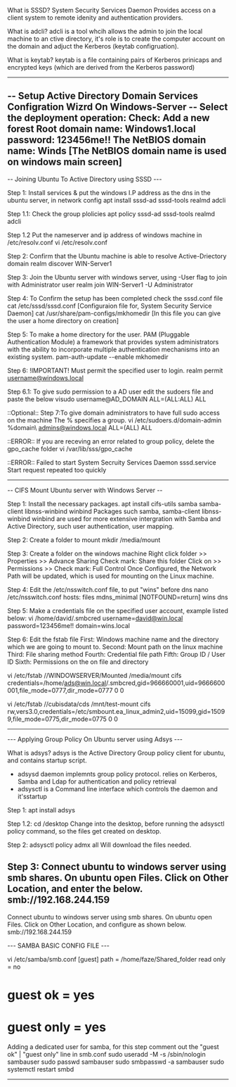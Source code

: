 What is SSSD?
System Security Services Daemon 
Provides access on a client system to remote idenity and authentication providers.

What is adcli?
adcli is a tool whcih allows the admin to join the local machine to an ctive directory, it's role is to create the computer account on the domain and adjuct the Kerberos (keytab configruation).

What is keytab?
keytab is a file containing pairs of Kerberos prinicaps and encrypted keys (which are derived from the Kerberos password)

-------------------------------------------------------------------------------------------------------
-- Setup Active Directory Domain Services Configration Wizrd On Windows-Server --
Select the deployment operation:
Check: Add a new forest
Root domain name: Windows1.local
password: 123456me!!
The NetBIOS domain name: Winds  [The NetBIOS domain name is used on windows main screen]
--------------------------------------------------------------------------------------------------------
-- Joining Ubuntu To Active Directory using SSSD ---

Step 1: Install services & put the windows I.P address as the dns in the ubuntu server, in network config
apt install sssd-ad sssd-tools realmd adcli 

Step 1.1: Check the group plolicies
apt policy sssd-ad sssd-tools realmd adcli

Step 1.2 Put the nameserver and ip address of windows machine in /etc/resolv.conf
vi /etc/resolv.conf

Step 2: Confirm that the Ubuntu machine is able to resolve Active-Driectory domain
realm discover WIN-Server1

Step 3: Join the Ubuntu server with windows server, using -User flag to join with Administrator user
realm join WIN-Server1 -U Administrator

Step 4: To Confirm the setup has been completed check the sssd.conf file
cat /etc/sssd/sssd.conf   [Configuraion file for, System Security Service Daemon]
cat /usr/share/pam-configs/mkhomedir   [In this file you can give the user a home directory on creation]

Step 5: To make a home directory for the user. PAM (Pluggable Authentication Module) a framework that provides system administrators with the ability to incorporate multiple authentication mechanisms into an existing system.
pam-auth-update --enable mkhomedir

Step 6: !IMPORTANT! Must permit the specified user to login.
realm permit username@windows.local

Step 6.1: To give sudo permission to a AD user edit the sudoers file and paste the below
visudo 
username@AD_DOMAIN ALL=(ALL:ALL) ALL

::Optional::
Step 7:To give domain administrators to have full sudo access on the machine The % specifies a group.
vi /etc/sudoers.d/domain-admin
%domain\ admins@windows.local		ALL=(ALL)	ALL

::ERROR::
If you are receving an error related to group policy, delete the gpo_cache folder
vi /var/lib/sss/gpo_cache

::ERROR::
Failed to start System Secruity Services Daemon
sssd.service Start request repeated too quickly


-------------------------------------------------------------------------------------------------
-- CIFS Mount Ubuntu server with Windows Server --

Step 1: Install the necessary packages.
apt install cifs-utils samba samba-client libnss-winbind winbind
Packages such samba, samba-client libnss-winbind winbind are used for more extensive intergration with Samba and Active Directory, such user authentication, user mapping.

Step 2: Create a folder to mount
mkdir /media/mount

Step 3: Create a folder on the windows machine 
Right click folder >> Properties >> Advance Sharing
Check mark: Share this folder
Click on >> Permissions >> Check mark: Full Control
Once Configured, the Network Path will be updated, which is used for mounting on the Linux machine.

Step 4: Edit the /etc/nsswitch.conf file, to put "wins" before dns
nano /etc/nsswitch.conf
hosts: files mdns_minimal [NOTFOUND=return] wins dns

Step 5: Make a credentials file on the specified user account, example listed below:
vi /home/david/.smbcred
username=david@win.local
password=123456me!!
domain=wins.local

Step 6: Edit the fstab file
First:  Windows machine name and the directory which we are going to mount to.
Second: Mount path on the linux machine
Third:  File sharing method
Fourth: Credential file path
Fifth:  Group ID / User ID 
Sixth:  Permissions on the on file and directory

vi /etc/fstab
//WINDOWSERVER/Mounted /media/mount cifs credentials=/home/ads@win.local/.smbcred,gid=966660001,uid=9666600001,file_mode=0777,dir_mode=0777 0 0

vi /etc/fstab
//cubisdata/cds /mnt/test-mount cifs	 rw,vers3.0,credentials=/etc/smbount.ea_linux_admin2,uid=15099,gid=15099,file_mode=0775,dir_mode=0775 0 0

----------------------------------------------------------------------------------------------
--- Applying Group Policy On Ubuntu server using Adsys ---

What is adsys?
adsys is the Active Directory Group policy client for ubuntu, and contains startup script.
- adsysd daemon implemnts group policy protocol. relies on Kerberos, Samba and Ldap for authentication and policy retrieval
- adsysctl is a Command line interface which controls the daemon and it'sstartup

Step 1: apt install adsys

Step 1.2: cd /desktop 
Change into the desktop, before running the adsysctl policy command, so the files get created on desktop.

Step 2: adsysctl policy admx all
Will download the files needed.

Step 3: Connect ubuntu to windows server using smb shares. 
On ubuntu open Files. Click on Other Location, and enter the below.
smb://192.168.244.159
-------------------------------------------------------------------------------------------

Connect ubuntu to windows server using smb shares. 
On ubuntu open Files. Click on Other Location, and configure as shown below.
smb://192.168.244.159

--- SAMBA BASIC CONFIG FILE ---

vi /etc/samba/smb.conf
[guest]
	path = /home/faze/Shared_folder
	read only = no
#	guest ok = yes
#	guest only = yes


Adding a dedicated user for samba, for this step comment out the "guest ok" | "guest only" line in smb.conf
sudo useradd -M -s /sbin/nologin sambauser
sudo passwd sambauser
sudo smbpasswd -a sambauser
sudo systemctl restart smbd

---------------------------------------------------------------------